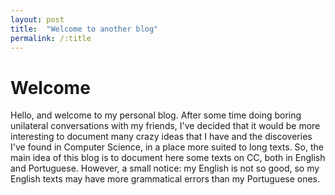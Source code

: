 ```yaml
---
layout: post
title:	"Welcome to another blog"
permalink: /:title
---
```


# Welcome

Hello, and welcome to my personal blog. After some time doing boring unilateral conversations with my friends, I've decided that it would be more interesting to document many crazy ideas that I have and the discoveries I've found in Computer Science, in a place more suited to long texts. So, the main idea of this blog is to document here some texts on CC, both in English and Portuguese. However, a small notice: my English is not so good, so my English texts may have more grammatical errors than my Portuguese ones.
